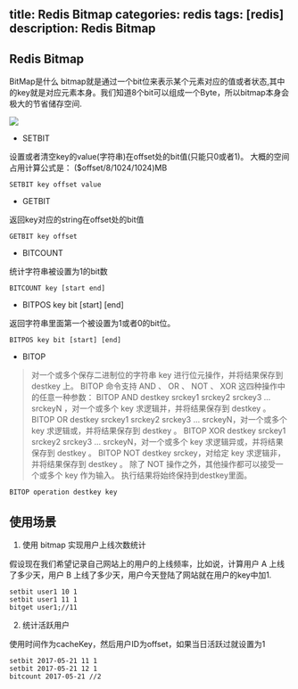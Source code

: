 title: Redis Bitmap
categories: redis
tags: [redis]
description: Redis Bitmap
---

## Redis Bitmap

BitMap是什么
bitmap就是通过一个bit位来表示某个元素对应的值或者状态,其中的key就是对应元素本身。我们知道8个bit可以组成一个Byte，所以bitmap本身会极大的节省储存空间.
<!--more-->
![](https://imgsa.baidu.com/baike/c0%3Dbaike92%2C5%2C5%2C92%2C30/sign=8172ae52d31373f0e13267cdc566209e/d52a2834349b033b0b84caf317ce36d3d539bd8e.jpg)

- SETBIT
 
设置或者清空key的value(字符串)在offset处的bit值(只能只0或者1)。
大概的空间占用计算公式是： ($offset/8/1024/1024)MB

	SETBIT key offset value 

- GETBIT 

返回key对应的string在offset处的bit值

	GETBIT key offset

- BITCOUNT 

统计字符串被设置为1的bit数

	BITCOUNT key [start end]  

- BITPOS key bit [start] [end]

返回字符串里面第一个被设置为1或者0的bit位。

	BITPOS key bit [start] [end]

- BITOP

> 对一个或多个保存二进制位的字符串 key 进行位元操作，并将结果保存到 destkey 上。
BITOP 命令支持 AND 、 OR 、 NOT 、 XOR 这四种操作中的任意一种参数：
BITOP AND destkey srckey1 srckey2 srckey3 ... srckeyN ，对一个或多个 key 求逻辑并，并将结果保存到 destkey 。
BITOP OR destkey srckey1 srckey2 srckey3 ... srckeyN，对一个或多个 key 求逻辑或，并将结果保存到 destkey 。
BITOP XOR destkey srckey1 srckey2 srckey3 ... srckeyN，对一个或多个 key 求逻辑异或，并将结果保存到 destkey 。
BITOP NOT destkey srckey，对给定 key 求逻辑非，并将结果保存到 destkey 。
除了 NOT 操作之外，其他操作都可以接受一个或多个 key 作为输入。
执行结果将始终保持到destkey里面。

	BITOP operation destkey key

## 使用场景

1. 使用 bitmap 实现用户上线次数统计

假设现在我们希望记录自己网站上的用户的上线频率，比如说，计算用户 A 上线了多少天，用户 B 上线了多少天，用户今天登陆了网站就在用户的key中加1.

	setbit user1 10 1
	setbit user1 11 1 
	bitget user1;//11

2. 统计活跃用户

使用时间作为cacheKey，然后用户ID为offset，如果当日活跃过就设置为1

	setbit 2017-05-21 11 1
	setbit 2017-05-21 12 1
	bitcount 2017-05-21 //2